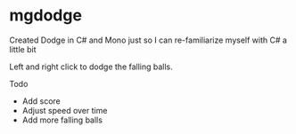 # mgdodge
Created Dodge in C# and Mono just so I can re-familiarize myself with C# a little bit

Left and right click to dodge the falling balls.

Todo
* Add score
* Adjust speed over time
* Add more falling balls

